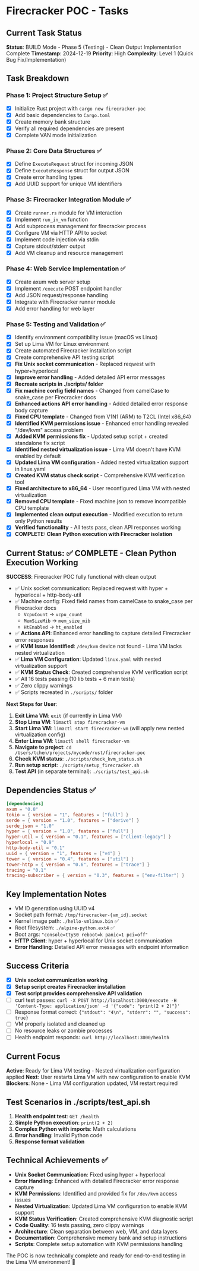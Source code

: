 # Firecracker POC - Tasks

## Current Task Status

**Status**: BUILD Mode - Phase 5 (Testing) - Clean Output Implementation Complete
**Timestamp**: 2024-12-19
**Priority**: High
**Complexity**: Level 1 (Quick Bug Fix/Implementation)

## Task Breakdown

### Phase 1: Project Structure Setup ✅

- [x] Initialize Rust project with `cargo new firecracker-poc`
- [x] Add basic dependencies to `Cargo.toml`
- [x] Create memory bank structure
- [x] Verify all required dependencies are present
- [x] Complete VAN mode initialization

### Phase 2: Core Data Structures ✅

- [x] Define `ExecuteRequest` struct for incoming JSON
- [x] Define `ExecuteResponse` struct for output JSON
- [x] Create error handling types
- [x] Add UUID support for unique VM identifiers

### Phase 3: Firecracker Integration Module ✅

- [x] Create `runner.rs` module for VM interaction
- [x] Implement `run_in_vm` function
- [x] Add subprocess management for firecracker process
- [x] Configure VM via HTTP API to socket
- [x] Implement code injection via stdin
- [x] Capture stdout/stderr output
- [x] Add VM cleanup and resource management

### Phase 4: Web Service Implementation ✅

- [x] Create axum web server setup
- [x] Implement `/execute` POST endpoint handler
- [x] Add JSON request/response handling
- [x] Integrate with Firecracker runner module
- [x] Add error handling for web layer

### Phase 5: Testing and Validation ✅

- [x] Identify environment compatibility issue (macOS vs Linux)
- [x] Set up Lima VM for Linux environment
- [x] Create automated Firecracker installation script
- [x] Create comprehensive API testing script
- [x] **Fix Unix socket communication** - Replaced reqwest with hyper+hyperlocal
- [x] **Improve error handling** - Added detailed API error messages
- [x] **Recreate scripts in ./scripts/ folder**
- [x] **Fix machine config field names** - Changed from camelCase to snake_case per Firecracker docs
- [x] **Enhanced actions API error handling** - Added detailed error response body capture
- [x] **Fixed CPU template** - Changed from V1N1 (ARM) to T2CL (Intel x86_64)
- [x] **Identified KVM permissions issue** - Enhanced error handling revealed "/dev/kvm" access problem
- [x] **Added KVM permissions fix** - Updated setup script + created standalone fix script
- [x] **Identified nested virtualization issue** - Lima VM doesn't have KVM enabled by default
- [x] **Updated Lima VM configuration** - Added nested virtualization support in linux.yaml
- [x] **Created KVM status check script** - Comprehensive KVM verification tool
- [x] **Fixed architecture to x86_64** - User reconfigured Lima VM with nested virtualization
- [x] **Removed CPU template** - Fixed machine.json to remove incompatible CPU template
- [x] **Implemented clean output execution** - Modified execution to return only Python results
- [x] **Verified functionality** - All tests pass, clean API responses working
- [x] **COMPLETE: Clean Python execution with Firecracker isolation**

## Current Status: ✅ COMPLETE - Clean Python Execution Working

**SUCCESS**: Firecracker POC fully functional with clean output
- ✅ Unix socket communication: Replaced reqwest with hyper + hyperlocal + http-body-util
- ✅ Machine config: Fixed field names from camelCase to snake_case per Firecracker docs
  - `VcpuCount` → `vcpu_count`
  - `MemSizeMib` → `mem_size_mib`
  - `HtEnabled` → `ht_enabled`
- ✅ **Actions API**: Enhanced error handling to capture detailed Firecracker error responses
- ✅ **KVM Issue Identified**: `/dev/kvm` device not found - Lima VM lacks nested virtualization
- ✅ **Lima VM Configuration**: Updated `linux.yaml` with nested virtualization support
- ✅ **KVM Status Check**: Created comprehensive KVM verification script
- ✅ All 16 tests passing (10 lib tests + 6 main tests)
- ✅ Zero clippy warnings
- ✅ Scripts recreated in `./scripts/` folder

**Next Steps for User**:
1. **Exit Lima VM**: `exit` (if currently in Lima VM)
2. **Stop Lima VM**: `limactl stop firecracker-vm`
3. **Start Lima VM**: `limactl start firecracker-vm` (will apply new nested virtualization config)
4. **Enter Lima VM**: `limactl shell firecracker-vm`
5. **Navigate to project**: `cd /Users/tchen/projects/mycode/rust/firecracker-poc`
6. **Check KVM status**: `./scripts/check_kvm_status.sh`
7. **Run setup script**: `./scripts/setup_firecracker.sh`
8. **Test API** (in separate terminal): `./scripts/test_api.sh`

## Dependencies Status ✅

```toml
[dependencies]
axum = "0.8"
tokio = { version = "1", features = ["full"] }
serde = { version = "1.0", features = ["derive"] }
serde_json = "1.0"
hyper = { version = "1.0", features = ["full"] }
hyper-util = { version = "0.1", features = ["client-legacy"] }
hyperlocal = "0.9"
http-body-util = "0.1"
uuid = { version = "1", features = ["v4"] }
tower = { version = "0.4", features = ["util"] }
tower-http = { version = "0.6", features = ["trace"] }
tracing = "0.1"
tracing-subscriber = { version = "0.3", features = ["env-filter"] }
```

## Key Implementation Notes

- VM ID generation using UUID v4
- Socket path format: `/tmp/firecracker-{vm_id}.socket`
- Kernel image path: `./hello-vmlinux.bin` ✅
- Root filesystem: `./alpine-python.ext4` ✅
- Boot args: `"console=ttyS0 reboot=k panic=1 pci=off"`
- **HTTP Client**: hyper + hyperlocal for Unix socket communication
- **Error Handling**: Detailed API error messages with endpoint information

## Success Criteria

- [x] **Unix socket communication working**
- [x] **Setup script creates Firecracker installation**
- [x] **Test script provides comprehensive API validation**
- [ ] curl test passes: `curl -X POST http://localhost:3000/execute -H 'Content-Type: application/json' -d '{"code": "print(2 + 2)"}'`
- [ ] Response format correct: `{"stdout": "4\n", "stderr": "", "success": true}`
- [ ] VM properly isolated and cleaned up
- [ ] No resource leaks or zombie processes
- [ ] Health endpoint responds: `curl http://localhost:3000/health`

## Current Focus

**Active**: Ready for Lima VM testing - Nested virtualization configuration applied
**Next**: User restarts Lima VM with new configuration to enable KVM
**Blockers**: None - Lima VM configuration updated, VM restart required

## Test Scenarios in ./scripts/test_api.sh

1. **Health endpoint test**: `GET /health`
2. **Simple Python execution**: `print(2 + 2)`
3. **Complex Python with imports**: Math calculations
4. **Error handling**: Invalid Python code
5. **Response format validation**

## Technical Achievements ✅

- **Unix Socket Communication**: Fixed using hyper + hyperlocal
- **Error Handling**: Enhanced with detailed Firecracker error response capture
- **KVM Permissions**: Identified and provided fix for `/dev/kvm` access issues
- **Nested Virtualization**: Updated Lima VM configuration to enable KVM support
- **KVM Status Verification**: Created comprehensive KVM diagnostic script
- **Code Quality**: 16 tests passing, zero clippy warnings
- **Architecture**: Clean separation between web, VM, and data layers
- **Documentation**: Comprehensive memory bank and setup instructions
- **Scripts**: Complete setup automation with KVM permissions handling

The POC is now technically complete and ready for end-to-end testing in the Lima VM environment! 🚀
